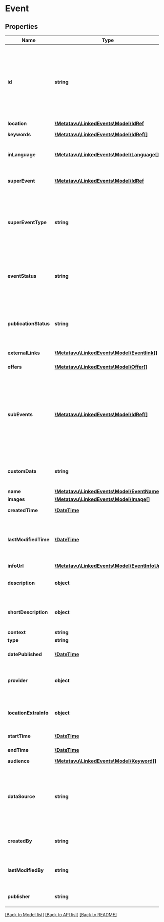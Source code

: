 # Event

## Properties
Name | Type | Description | Notes
------------ | ------------- | ------------- | -------------
**id** | **string** | consists of source prefix and source specific identifier. These should be URIs uniquely identifying the event, and preferably also well formed http-URLs pointing to more information about the event. | [optional] 
**location** | [**\Metatavu\LinkedEvents\Model\IdRef**](IdRef.md) |  | 
**keywords** | [**\Metatavu\LinkedEvents\Model\IdRef[]**](IdRef.md) | array of keyword uri references | 
**inLanguage** | [**\Metatavu\LinkedEvents\Model\Language[]**](Language.md) | the languages spoken or supported at the event | [optional] 
**superEvent** | [**\Metatavu\LinkedEvents\Model\IdRef**](IdRef.md) | references the aggregate event containing this event | [optional] 
**superEventType** | **string** | If the event has sub_events, describes the type of the event. Current options are &#39;null&#39; and &#39;recurring&#39;, which means a repeating event. | [optional] 
**eventStatus** | **string** | As defined in schema.org/Event. Postponed events do not have a date set, rescheduled events have been moved to different date. | [optional] 
**publicationStatus** | **string** | Only available in POST/PUT. Specifies whether the event should be published in the API (&#39;public&#39;) or not (&#39;draft&#39;). | 
**externalLinks** | [**\Metatavu\LinkedEvents\Model\Eventlink[]**](Eventlink.md) | See external link definition | [optional] 
**offers** | [**\Metatavu\LinkedEvents\Model\Offer[]**](Offer.md) | See offer definition | [optional] 
**subEvents** | [**\Metatavu\LinkedEvents\Model\IdRef[]**](IdRef.md) | for aggregate events this contains references to all sub events. Usually this means that the sub events are part of series. The field &#39;super_event_type&#39; tells the type of the aggregate event. | [optional] 
**customData** | **string** | Key value field for custom data. FIXME: is there 6Aika-wide use case for this? | [optional] 
**name** | [**\Metatavu\LinkedEvents\Model\EventName**](EventName.md) |  | [optional] 
**images** | [**\Metatavu\LinkedEvents\Model\Image[]**](Image.md) |  | [optional] 
**createdTime** | [**\DateTime**](\DateTime.md) | Creation time for the event entry. | [optional] 
**lastModifiedTime** | [**\DateTime**](\DateTime.md) | Time this event was modified in the datastore behind the API (not necessarily in the originating system) | [optional] 
**infoUrl** | [**\Metatavu\LinkedEvents\Model\EventInfoUrl**](EventInfoUrl.md) |  | [optional] 
**description** | **object** | Description for the event, several chapters(FIXME, verify) | [optional] 
**shortDescription** | **object** | Short description for the event, recommended limit 140 characters | [optional] 
**context** | **string** |  | [optional] 
**type** | **string** |  | [optional] 
**datePublished** | [**\DateTime**](\DateTime.md) | Date this event is free to be published | [optional] 
**provider** | **object** | organization responsible for the practical implementation of the event | [optional] 
**locationExtraInfo** | **object** | Unstructured extra info about location (like \&quot;eastern door of railway station\&quot;) | [optional] 
**startTime** | [**\DateTime**](\DateTime.md) | Time the event will start | 
**endTime** | [**\DateTime**](\DateTime.md) | Time the event will end | [optional] 
**audience** | [**\Metatavu\LinkedEvents\Model\Keyword[]**](Keyword.md) |  | [optional] 
**dataSource** | **string** | Unique identifier (URI)for the system from which this event came from, preferably URL with more information about the system and its policies | [optional] 
**createdBy** | **string** | FIXME(verify) Which API user created this keyword | [optional] 
**lastModifiedBy** | **string** | FIXME(verify) Which API user most recently edited this keyword | [optional] 
**publisher** | **string** | Organization responsible for this event record. | [optional] 

[[Back to Model list]](../README.md#documentation-for-models) [[Back to API list]](../README.md#documentation-for-api-endpoints) [[Back to README]](../README.md)


